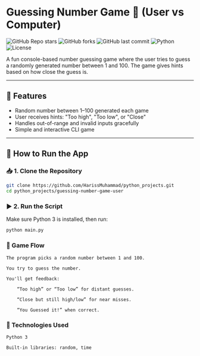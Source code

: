# Guessing Number Game 🎯 (User vs Computer)

![GitHub Repo stars](https://img.shields.io/github/stars/HarissMuhammad/python_projects?style=social)
![GitHub forks](https://img.shields.io/github/forks/HarissMuhammad/python_projects?style=social)
![GitHub last commit](https://img.shields.io/github/last-commit/HarissMuhammad/python_projects)
![Python](https://img.shields.io/badge/python-3.8%2B-blue)
![License](https://img.shields.io/badge/license-MIT-green)

A fun console-based number guessing game where the user tries to guess a randomly generated number between 1 and 100. The game gives hints based on how close the guess is.

---

## 📌 Features

- Random number between 1–100 generated each game
- User receives hints: "Too high", "Too low", or "Close"
- Handles out-of-range and invalid inputs gracefully
- Simple and interactive CLI game

---

## 🚀 How to Run the App

### 📥 1. Clone the Repository

```bash
git clone https://github.com/HarissMuhammad/python_projects.git
cd python_projects/guessing-number-game-user
```
### ▶️ 2. Run the Script
Make sure Python 3 is installed, then run:
```bash
python main.py
```

### 🔁 Game Flow

    The program picks a random number between 1 and 100.

    You try to guess the number.

    You'll get feedback:

        “Too high” or “Too low” for distant guesses.

        “Close but still high/low” for near misses.

        “You Guessed it!” when correct.

### 🧠 Technologies Used

    Python 3

    Built-in libraries: random, time
